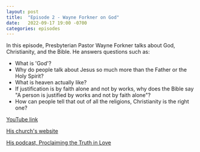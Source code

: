 ```yaml
---
layout: post
title:  "Episode 2 - Wayne Forkner on God"
date:   2022-09-17 19:00 -0700
categories: episodes
---
```


In this episode, Presbyterian Pastor Wayne Forkner talks about God, Christianity, and the Bible. He answers questions such as:
 - What is 'God'?
 - Why do people talk about Jesus so much more than the Father or the Holy Spirit?
 - What is heaven actually like?
 - If justification is by faith alone and not by works, why does the Bible say "A person is justified by works and not by faith alone"?
 - How can people tell that out of all the religions, Christianity is the right one?

[YouTube link](https://youtu.be/BfZI_5Qb1LY)

[His church's website](https://www.berkeleyopc.org/)

[His podcast, Proclaiming the Truth in Love](https://podcasts.google.com/feed/aHR0cHM6Ly93d3cuYmVya2VsZXlvcGMub3JnL2ZlZWQvcG9kY2FzdC8)
